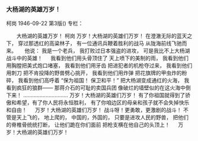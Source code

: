 ### 大杨湖的英雄万岁！
柯岗
1946-09-22
第3版()
专栏：

　　大杨湖的英雄万岁！
    柯岗
    万岁！大杨湖的英雄们万岁！
    在澄澈无际的蓝天之下，
    穿过那透红的高粱林子，
    有一位通讯兵鞭着胜利的战马
    从陇海前线飞驰而来。
　
    他说：
    我是一个老兵，
    我打败过日本强盗的进攻，
    可是我比不上大杨湖战斗中的英雄！
　
    我看到他们用头骨顶住了
    天上喷下的美制的雨，
    我看到他们用胸膛把美式炮口堵塞，
    我看到他们用牙齿
    把进犯者的机枪夺过来，
    我看到他们用刺刀
    把不肯投降的野兽劈心挑开，
    我看到他们用炸弹
    把花旗牌的甲虫炸的粉碎，
    我看到他们高呼着
        “保为祖国！
      保卫和平！”
    把大杨湖变成通红的火海，
    我看到疯狂的狼群——
    那蒋介石的可耻的卖国兵团
    像破烂的墙壁似的在这火海中倒下来！
    …………………………
    万岁！大杨湖的英雄们万岁！
    有了你祖国就得到了骄傲和希望，有了你人民将永恒胜利，
    有了你咱边区的母亲和孩子就不会失掉快乐和自由！
　
    万岁！大杨湖的英雄们万岁！
    战斗呀！更勇敢，更激剧的战斗！
    不管是天上飞的，
        地上爬的，
        中国的，外国的，
    只要是进攻人民的野兽，
    把他们的脊椎骨统统打断，
    让他们跪在你们面前
    把枪支横在他自己的头顶上！
　
    万岁！大杨湖的英雄们万岁！
